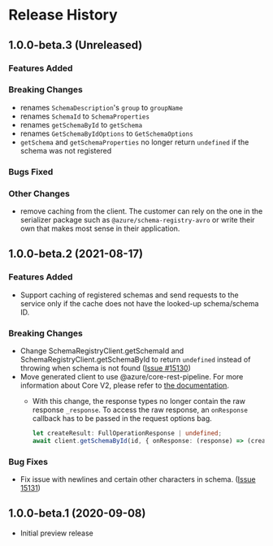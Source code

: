 # Release History

## 1.0.0-beta.3 (Unreleased)

### Features Added

### Breaking Changes

- renames `SchemaDescription`'s `group` to `groupName`
- renames `SchemaId` to `SchemaProperties`
- renames `getSchemaById` to `getSchema`
- renames `GetSchemaByIdOptions` to `GetSchemaOptions`
- `getSchema` and `getSchemaProperties` no longer return `undefined` if the schema was not registered

### Bugs Fixed

### Other Changes

- remove caching from the client. The customer can rely on the one in the serializer package such as `@azure/schema-registry-avro` or write their own that makes most sense in their application.

## 1.0.0-beta.2 (2021-08-17)

### Features Added

- Support caching of registered schemas and send requests to the service only if the cache does not have the looked-up schema/schema ID.

### Breaking Changes

- Change SchemaRegistryClient.getSchemaId and SchemaRegistryClient.getSchemaById to return `undefined` instead of throwing when schema is not found ([Issue #15130](https://github.com/Azure/azure-sdk-for-js/issues/15130))
- Move generated client to use @azure/core-rest-pipeline. For more information about Core V2, please refer to [the documentation](https://github.com/Azure/azure-sdk-for-js/tree/main/sdk/core#core-v1-and-core-v2). 
  - With this change, the response types no longer contain the raw response `_response`. To access the raw response, an `onResponse` callback has to be passed in the request options bag.

    ```typescript
    let createResult: FullOperationResponse | undefined;
    await client.getSchemaById(id, { onResponse: (response) => (createResult = response) });
    ```

### Bug Fixes

- Fix issue with newlines and certain other characters in schema. ([Issue 15131](https://github.com/Azure/azure-sdk-for-js/issues/15131))

## 1.0.0-beta.1 (2020-09-08)

- Initial preview release
